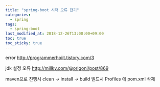 ```yaml
---
title: "spring-boot 시작 오류 잡기"
categories:
  - spring
tags:
  - spring-boot
last_modified_at: 2018-12-26T13:00:00+09:00
toc: true
toc_sticky: true
---
```


error
http://programmerhoiit.tistory.com/3

jdk 설정 오류
http://millky.com/@origoni/post/869

maven으로 진행시
clean -> install -> build
빌드시 Profiles 에 pom.xml 삭제
